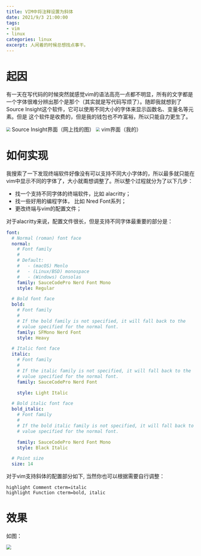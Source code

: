 ```yaml
---
title: VIM中将注释设置为斜体
date: 2021/9/3 21:00:00
tags:
- vim
- linux
categories: linux
excerpt: 人闲着的时候总想找点事干。
---
```


# 起因
有一天在写代码的时候突然就感觉vim的语法高亮一点都不明显，所有的文字都是一个字体很难分辨出那个是那个（其实就是写代码写烦了）。随即我就想到了Source Insight这个软件，它可以使用不同大小的字体来显示函数名、变量名等元素。但是 这个软件是收费的，但是我的钱包也不咋富裕，所以只能自力更生了。

 <img src="https://s3.jpg.cm/2021/09/03/ItccXC.png" style="zoom:67%;" />
    Source Insight界面（网上找的图）
<img src="https://s3.jpg.cm/2021/09/03/ItXCC4.png" style="zoom:67%;" />
    vim界面（我的）

# 如何实现
我搜索了一下发现终端软件好像没有可以支持不同大小字体的，所以最多就只能在vim中显示不同的字体了，大小就甭想调整了。所以整个过程就分为了以下几步：
 - 找一个支持不同字体的终端软件，比如 alacritty；
 - 找一些好用的编程字体， 比如 Nred Font系列；
 - 更改终端与vim的配置文件；

对于alacritty来说，配置文件很长，但是支持不同字体最重要的部分是：

```yaml
font:
  # Normal (roman) font face
  normal:
    # Font family
    #
    # Default:
    #   - (macOS) Menlo
    #   - (Linux/BSD) monospace
    #   - (Windows) Consolas
    family: SauceCodePro Nerd Font Mono
    style: Regular

  # Bold font face
  bold:
    # Font family
    #
    # If the bold family is not specified, it will fall back to the
    # value specified for the normal font.
    family: SFMono Nerd Font 
    style: Heavy

  # Italic font face
  italic:
    # Font family
    #
    # If the italic family is not specified, it will fall back to the
    # value specified for the normal font.
    family: SauceCodePro Nerd Font

    style: Light Italic

  # Bold italic font face
  bold_italic:
    # Font family
    #
    # If the bold italic family is not specified, it will fall back to the
    # value specified for the normal font.

    family: SauceCodePro Nerd Font Mono
    style: Black Italic 

  # Point size
  size: 14
```

对于vim支持斜体的配置部分如下, 当然你也可以根据需要自行调整：
```vim
highlight Comment cterm=italic
highlight Function cterm=bold, italic
```
 
 # 效果

如图： 

 <img src="https://s3.jpg.cm/2021/09/03/Itc3iO.png" style="zoom:80%;" />
